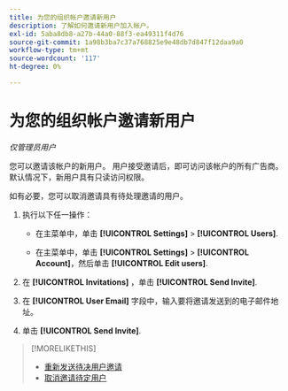 ```yaml
---
title: 为您的组织帐户邀请新用户
description: 了解如何邀请新用户加入帐户。
exl-id: 5aba8db8-a27b-44a0-88f3-ea49311f4d76
source-git-commit: 1a98b3ba7c37a768825e9e48db7d847f12daa9a0
workflow-type: tm+mt
source-wordcount: '117'
ht-degree: 0%

---
```


# 为您的组织帐户邀请新用户

*仅管理员用户*

您可以邀请该帐户的新用户。 用户接受邀请后，即可访问该帐户的所有广告商。 默认情况下，新用户具有只读访问权限。

如有必要，您可以取消邀请具有待处理邀请的用户。

1. 执行以下任一操作：

   * 在主菜单中，单击 **[!UICONTROL Settings]** > **[!UICONTROL Users]**.

   * 在主菜单中，单击 **[!UICONTROL Settings]** > **[!UICONTROL Account]**，然后单击 **[!UICONTROL Edit users]**.

1. 在 **[!UICONTROL Invitations]** ，单击 **[!UICONTROL Send Invite]**.

1. 在 **[!UICONTROL User Email]** 字段中，输入要将邀请发送到的电子邮件地址。

1. 单击 **[!UICONTROL Send Invite]**.

>[!MORELIKETHIS]
>
>* [重新发送待决用户邀请](user-resend-invite.md)
>* [取消邀请待定用户](user-uninvite.md)


<!-- >* [Edit User Permissions or Delete a User](user-edit.md) -->
